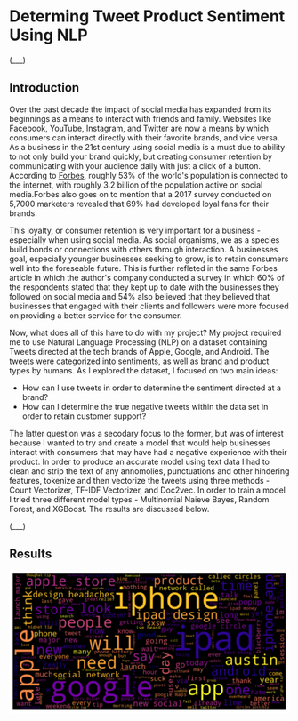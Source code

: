 # Determing Tweet Product Sentiment Using NLP

(___)

## Introduction

Over the past decade the impact of social media has expanded from its beginnings as a means to interact with friends and family. Websites like Facebook, YouTube, Instagram, and Twitter are now a means by which consumers can interact directly with their favorite brands, and vice versa. As a business in the 21st century using social media is a must due to ability to not only build your brand quickly, but creating consumer retention by communicating with your audience daily with just a click of a button. According to [Forbes](https://www.forbes.com/sites/forbescommunicationscouncil/2018/05/11/how-social-media-can-move-your-business-forward/?sh=569360cd4cf2), roughly 53% of the world's population is connected to the internet, with roughly 3.2 billion of the population active on social media.Forbes also goes on to mention that a 2017 survey conducted on 5,7000 marketers revealed that 69% had developed loyal fans for their brands.

This loyalty, or consumer retention is very important for a business - especially when using social media. As social organisms, we as a species build bonds or connections with others through interaction. A businesses goal, especially younger businesses seeking to grow, is to retain consumers well into the foreseable future. This is further refleted in the same Forbes article in which the author's company conducted a survey in which 60% of the respondents stated that they kept up to date with the businesses they followed on social media and 54% also believed that they believed that businesses that engaged with their clients and followers were more focused on providing a better service for the consumer.

Now, what does all of this have to do with my project? My project required me to use Natural Language Processing (NLP) on a dataset containing Tweets directed at the tech brands of Apple, Google, and Android. The tweets were categorized into sentiments, as well as brand and product types by humans.  As I explored the dataset, I focused on two main ideas:
* How can I use tweets in order to determine the sentiment directed at a brand?
* How can I determine the true negative tweets within the data set in order to retain customer support?


The latter question was a secodary focus to the former, but was of interest because I wanted to try and create a model that would help businesses interact with consumers that may have had a negative experience with their product. In order to produce an accurate model using text data I had to clean and strip the text of any annomolies, punctuations and other hindering features, tokenize and then vectorize the tweets using three methods - Count Vectorizer, TF-IDF Vectorizer, and Doc2vec. In order to train a model I tried three different model types - Multinomial Naieve Bayes, Random Forest, and XGBoost. The results are discussed below.

(___)

## Results

![Negative Word Cloud](https://github.com/PNarducci1690/Proj_4_Twitter_Sentiment/blob/main/images/neg_word_cloud.PNG)